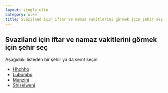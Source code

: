 ```yaml
---
layout: single_ulke
category: ulke
title: Svaziland için iftar ve namaz vakitlerini görmek için şehir seç
---
```



## Svaziland için iftar ve namaz vakitlerini görmek için şehir seç

Aşağıdaki listeden bir şehir ya da semt seçin


* [Hhohho](/iftar.html?sehir=hhohho&ulke=Svaziland)
* [Lubombo](/iftar.html?sehir=lubombo&ulke=Svaziland)
* [Manzini](/iftar.html?sehir=manzini&ulke=Svaziland)
* [Shiselweni](/iftar.html?sehir=shiselweni&ulke=Svaziland)
